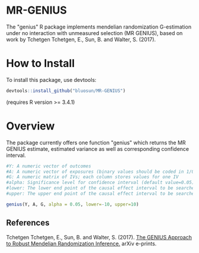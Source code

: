 # MR-GENIUS

The "genius" R package implements mendelian randomization G-estimation under no interaction with unmeasured selection 
(MR GENIUS), based on work by Tchetgen Tchetgen, E., Sun, B. and Walter, S. (2017).

# How to Install

To install this package, use devtools:

```r
devtools::install_github("bluosun/MR-GENIUS")
```
(requires R version >= 3.4.1) 
# Overview
The package currently offers one function "genius" which returns the MR GENIUS estimate, estimated variance as well as corresponding confidence interval.

```r
#Y: A numeric vector of outcomes
#A: A numeric vector of exposures (binary values should be coded in 1/0)
#G: A numeric matrix of IVs; each column stores values for one IV
#alpha: Significance level for confidence interval (default value=0.05)
#lower: The lower end point of the causal effect interval to be searched (default value=-10) 
#upper: The upper end point of the causal effect interval to be searched (default value=-10) 

genius(Y, A, G, alpha = 0.05, lower=-10, upper=10)
```

## References 
Tchetgen Tchetgen, E., Sun, B. and Walter, S. (2017). <a href="https://arxiv.org/abs/1709.07779"> The GENIUS Approach to Robust Mendelian Randomization Inference.</a> arXiv e-prints.


